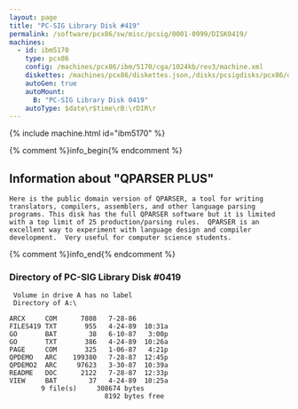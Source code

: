 ```yaml
---
layout: page
title: "PC-SIG Library Disk #419"
permalink: /software/pcx86/sw/misc/pcsig/0001-0999/DISK0419/
machines:
  - id: ibm5170
    type: pcx86
    config: /machines/pcx86/ibm/5170/cga/1024kb/rev3/machine.xml
    diskettes: /machines/pcx86/diskettes.json,/disks/pcsigdisks/pcx86/diskettes.json
    autoGen: true
    autoMount:
      B: "PC-SIG Library Disk 0419"
    autoType: $date\r$time\rB:\rDIR\r
---
```


{% include machine.html id="ibm5170" %}

{% comment %}info_begin{% endcomment %}

## Information about "QPARSER PLUS"

    Here is the public domain version of QPARSER, a tool for writing
    translators, compilers, assemblers, and other language parsing
    programs. This disk has the full QPARSER software but it is limited
    with a top limit of 25 production/parsing rules.  QPARSER is an
    excellent way to experiment with language design and compiler
    development.  Very useful for computer science students.
{% comment %}info_end{% endcomment %}


### Directory of PC-SIG Library Disk #0419

     Volume in drive A has no label
     Directory of A:\

    ARCX     COM      7808   7-28-86
    FILES419 TXT       955   4-24-89  10:31a
    GO       BAT        38   6-10-87   3:00p
    GO       TXT       386   4-24-89  10:26a
    PAGE     COM       325   1-06-87   4:21p
    QPDEMO   ARC    199380   7-28-87  12:45p
    QPDEMO2  ARC     97623   3-30-87  10:39a
    README   DOC      2122   7-28-87  12:33p
    VIEW     BAT        37   4-24-89  10:25a
            9 file(s)     308674 bytes
                            8192 bytes free
